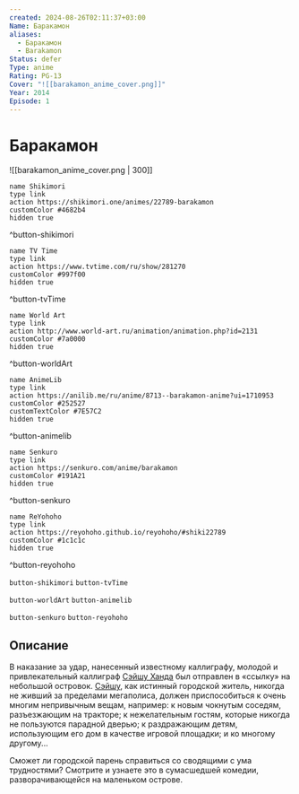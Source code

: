 ```yaml
---
created: 2024-08-26T02:11:37+03:00
Name: Баракамон
aliases:
  - Баракамон
  - Barakamon
Status: defer
Type: anime
Rating: PG-13
Cover: "![[barakamon_anime_cover.png]]"
Year: 2014
Episode: 1
---
```


# Баракамон

![[barakamon_anime_cover.png | 300]]


```button
name Shikimori
type link
action https://shikimori.one/animes/22789-barakamon
customColor #4682b4
hidden true
```
^button-shikimori

```button
name TV Time
type link
action https://www.tvtime.com/ru/show/281270
customColor #997f00
hidden true
```
^button-tvTime

```button
name World Art
type link
action http://www.world-art.ru/animation/animation.php?id=2131
customColor #7a0000
hidden true
```
^button-worldArt

```button
name AnimeLib
type link
action https://anilib.me/ru/anime/8713--barakamon-anime?ui=1710953
customColor #252527
customTextColor #7E57C2
hidden true
```
^button-animelib

```button
name Senkuro
type link
action https://senkuro.com/anime/barakamon
customColor #191A21
hidden true
```
^button-senkuro

```button
name ReYohoho
type link
action https://reyohoho.github.io/reyohoho/#shiki22789
customColor #1c1c1c
hidden true
```
^button-reyohoho

`button-shikimori` `button-tvTime`

`button-worldArt` `button-animelib`

`button-senkuro` `button-reyohoho`

## Описание

В наказание за удар, нанесенный известному каллиграфу, молодой и привлекательный каллиграф [Сэйшу Ханда](https://shikimori.one/characters/31274-seishuu-handa) был отправлен в «ссылку» на небольшой островок. [Сэйшу](https://shikimori.one/characters/31274-seishuu-handa), как истинный городской житель, никогда не живший за пределами мегаполиса, должен приспособиться к очень многим непривычным вещам, например: к новым чокнутым соседям, разъезжающим на тракторе; к нежелательным гостям, которые никогда не пользуются парадной дверью; к раздражающим детям, использующим его дом в качестве игровой площадки; и ко многому другому...

Сможет ли городской парень справиться со сводящими с ума трудностями? Смотрите и узнаете это в сумасшедшей комедии, разворачивающейся на маленьком острове.

